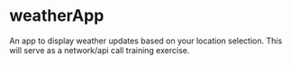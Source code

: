 # weatherApp
An app to display weather updates based on your location selection. This will serve as a network/api call training exercise.
